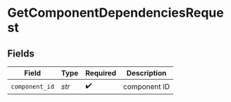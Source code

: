 # GetComponentDependenciesRequest


## Fields

| Field              | Type               | Required           | Description        |
| ------------------ | ------------------ | ------------------ | ------------------ |
| `component_id`     | *str*              | :heavy_check_mark: | component ID       |